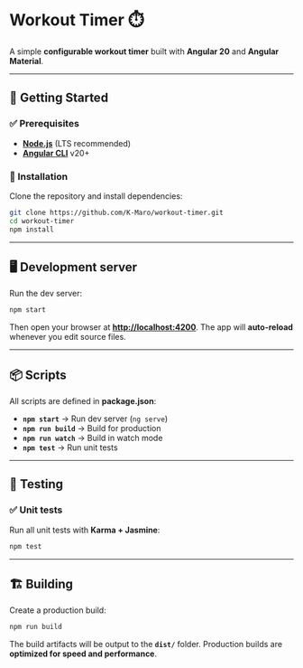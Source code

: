 # Workout Timer ⏱️

A simple **configurable workout timer** built with **Angular 20** and **Angular Material**.

---

## 🚀 Getting Started

### ✅ Prerequisites
- [**Node.js**](https://nodejs.org/) (LTS recommended)  
- [**Angular CLI**](https://angular.dev/tools/cli) v20+

### 🔧 Installation
Clone the repository and install dependencies:
```bash
git clone https://github.com/K-Maro/workout-timer.git
cd workout-timer
npm install
```

---

## 🖥 Development server
Run the dev server:
```bash
npm start
```
Then open your browser at **[http://localhost:4200](http://localhost:4200)**. The app will **auto-reload** whenever you edit source files.

---

## 📦 Scripts
All scripts are defined in **package.json**:
- **`npm start`** → Run dev server (`ng serve`)  
- **`npm run build`** → Build for production  
- **`npm run watch`** → Build in watch mode  
- **`npm test`** → Run unit tests  

---

## 🧪 Testing

### ✅ Unit tests
Run all unit tests with **Karma + Jasmine**:
```bash
npm test
```

---

## 🏗 Building
Create a production build:
```bash
npm run build
```
The build artifacts will be output to the **`dist/`** folder. Production builds are **optimized for speed and performance**.
